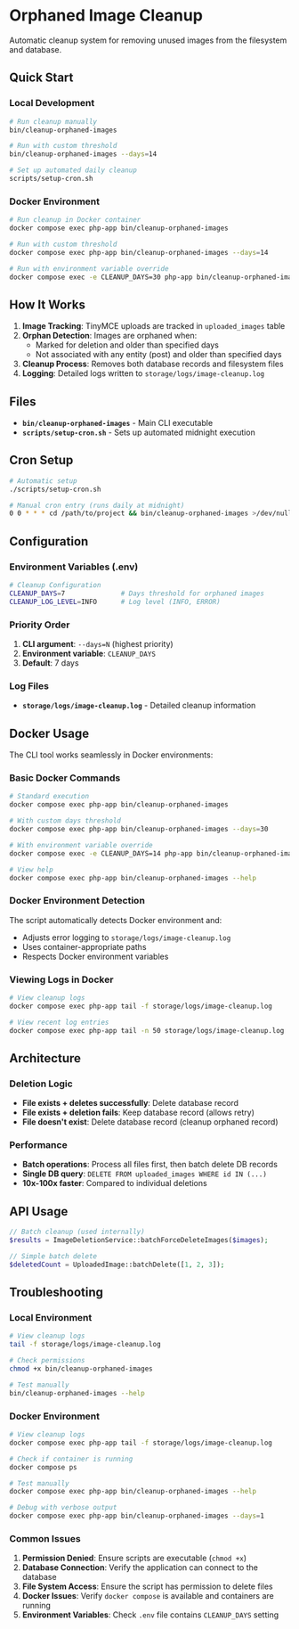 # Orphaned Image Cleanup

Automatic cleanup system for removing unused images from the filesystem and database.

## Quick Start

### Local Development
```bash
# Run cleanup manually
bin/cleanup-orphaned-images

# Run with custom threshold
bin/cleanup-orphaned-images --days=14

# Set up automated daily cleanup
scripts/setup-cron.sh
```

### Docker Environment
```bash
# Run cleanup in Docker container
docker compose exec php-app bin/cleanup-orphaned-images

# Run with custom threshold
docker compose exec php-app bin/cleanup-orphaned-images --days=14

# Run with environment variable override
docker compose exec -e CLEANUP_DAYS=30 php-app bin/cleanup-orphaned-images
```

## How It Works

1. **Image Tracking**: TinyMCE uploads are tracked in `uploaded_images` table
2. **Orphan Detection**: Images are orphaned when:
   - Marked for deletion and older than specified days
   - Not associated with any entity (post) and older than specified days
3. **Cleanup Process**: Removes both database records and filesystem files
4. **Logging**: Detailed logs written to `storage/logs/image-cleanup.log`

## Files

- **`bin/cleanup-orphaned-images`** - Main CLI executable
- **`scripts/setup-cron.sh`** - Sets up automated midnight execution

## Cron Setup

```bash
# Automatic setup
./scripts/setup-cron.sh

# Manual cron entry (runs daily at midnight)
0 0 * * * cd /path/to/project && bin/cleanup-orphaned-images >/dev/null 2>&1
```

## Configuration

### Environment Variables (.env)
```bash
# Cleanup Configuration
CLEANUP_DAYS=7              # Days threshold for orphaned images
CLEANUP_LOG_LEVEL=INFO      # Log level (INFO, ERROR)
```

### Priority Order
1. **CLI argument**: `--days=N` (highest priority)
2. **Environment variable**: `CLEANUP_DAYS`
3. **Default**: 7 days

### Log Files
- **`storage/logs/image-cleanup.log`** - Detailed cleanup information

## Docker Usage

The CLI tool works seamlessly in Docker environments:

### Basic Docker Commands
```bash
# Standard execution
docker compose exec php-app bin/cleanup-orphaned-images

# With custom days threshold
docker compose exec php-app bin/cleanup-orphaned-images --days=30

# With environment variable override
docker compose exec -e CLEANUP_DAYS=14 php-app bin/cleanup-orphaned-images

# View help
docker compose exec php-app bin/cleanup-orphaned-images --help
```

### Docker Environment Detection
The script automatically detects Docker environment and:
- Adjusts error logging to `storage/logs/image-cleanup.log`
- Uses container-appropriate paths
- Respects Docker environment variables

### Viewing Logs in Docker
```bash
# View cleanup logs
docker compose exec php-app tail -f storage/logs/image-cleanup.log

# View recent log entries
docker compose exec php-app tail -n 50 storage/logs/image-cleanup.log
```

## Architecture

### Deletion Logic

- **File exists + deletes successfully**: Delete database record
- **File exists + deletion fails**: Keep database record (allows retry)
- **File doesn't exist**: Delete database record (cleanup orphaned record)

### Performance

- **Batch operations**: Process all files first, then batch delete DB records
- **Single DB query**: `DELETE FROM uploaded_images WHERE id IN (...)`
- **10x-100x faster**: Compared to individual deletions

## API Usage

```php
// Batch cleanup (used internally)
$results = ImageDeletionService::batchForceDeleteImages($images);

// Simple batch delete
$deletedCount = UploadedImage::batchDelete([1, 2, 3]);
```

## Troubleshooting

### Local Environment
```bash
# View cleanup logs
tail -f storage/logs/image-cleanup.log

# Check permissions
chmod +x bin/cleanup-orphaned-images

# Test manually
bin/cleanup-orphaned-images --help
```

### Docker Environment
```bash
# View cleanup logs
docker compose exec php-app tail -f storage/logs/image-cleanup.log

# Check if container is running
docker compose ps

# Test manually
docker compose exec php-app bin/cleanup-orphaned-images --help

# Debug with verbose output
docker compose exec php-app bin/cleanup-orphaned-images --days=1
```

### Common Issues
1. **Permission Denied**: Ensure scripts are executable (`chmod +x`)
2. **Database Connection**: Verify the application can connect to the database
3. **File System Access**: Ensure the script has permission to delete files
4. **Docker Issues**: Verify `docker compose` is available and containers are running
5. **Environment Variables**: Check `.env` file contains `CLEANUP_DAYS` setting

